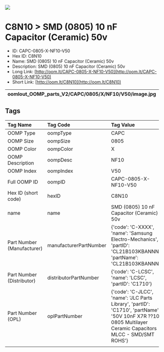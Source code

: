 


  
![][im]
# C8N10 > SMD (0805) 10 nF Capacitor (Ceramic) 50v

- ID: CAPC-0805-X-NF10-V50
- Hex ID: C8N10
- Name: SMD (0805) 10 nF Capacitor (Ceramic) 50v
- Description: SMD (0805) 10 nF Capacitor (Ceramic) 50v
- Long Link: [http://oom.lt/CAPC-0805-X-NF10-V50](http://oom.lt/CAPC-0805-X-NF10-V50)
- Short Link: [http://oom.lt/C8N10](http://oom.lt/C8N10)
  

|oomlout_OOMP_parts_V2/CAPC/0805/X/NF10/V50/image.jpg|oomlout_OOMP_parts_V2/CAPC/0805/X/NF10/V50/image_RE.jpg|||
| :---: | :---: | :---: | :---: |

## Tags
  

|Tag Name|Tag Code|Tag Value|
| :--- | :--- | :--- |
|OOMP Type|oompType|CAPC|
|OOMP Size|oompSize|0805|
|OOMP Color|oompColor|X|
|OOMP Description|oompDesc|NF10|
|OOMP Index|oompIndex|V50|
|Full OOMP ID|oompID|CAPC-0805-X-NF10-V50|
|Hex ID (short code)|hexID|C8N10|
|name|name|SMD (0805) 10 nF Capacitor (Ceramic) 50v|
|Part Number (Manufacturer)|manufacturerPartNumber|{'code': 'C-XXXX', 'name': 'Samsung Electro-Mechanics', 'partID': 'CL21B103KBANNNC', 'partName': 'CL21B103KBANNNC'}|
|Part Number (Distributor)|distributorPartNumber|{'code': 'C-LCSC', 'name': 'LCSC', 'partID': 'C1710'}|
|Part Number (OPL)|oplPartNumber|{'code': 'C-JLCC', 'name': 'JLC Parts Library', 'partID': 'C1710', 'partName': '50V 10nF X7R ??10% 0805  Multilayer Ceramic Capacitors MLCC - SMD/SMT ROHS'}|
||||



[im]: CAPC/0805/X/NF10/V50/image_450.jpg
